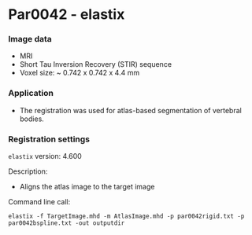 # Par0042 - elastix

###  Image data

* MRI
* Short Tau Inversion Recovery (STIR) sequence
* Voxel size: ~ 0.742 x 0.742 x 4.4 mm

###  Application

* The registration was used for atlas-based segmentation of vertebral bodies.

###  Registration settings

`elastix` version: 4.600

Description:

* Aligns the atlas image to the target image

Command line call:


    elastix -f TargetImage.mhd -m AtlasImage.mhd -p par0042rigid.txt -p par0042bspline.txt -out outputdir
